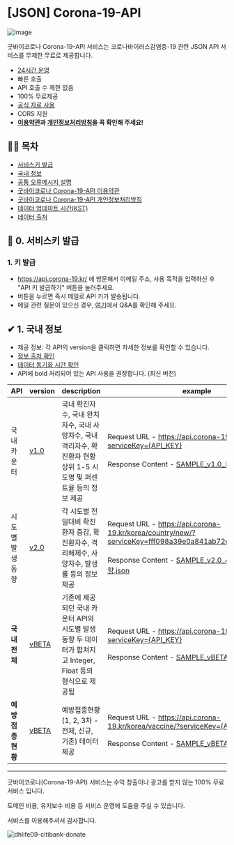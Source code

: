 


# [JSON] Corona-19-API

![image](https://user-images.githubusercontent.com/22024308/108588118-dc1d5600-739a-11eb-9a11-a39739e38ae3.png)

굿바이코로나 Corona-19-API 서비스는 코로나바이러스감염증-19 관련 JSON API 서비스를 무제한 무료로 제공합니다.

- [24시간 운영](https://stats.uptimerobot.com/LvZ47hP5ZM)
- 빠른 호출
- API 호출 수 제한 없음
- 100% 무료제공
- [공식 자료 사용](http://ncov.mohw.go.kr)
- CORS 지원
- **[이용약관](https://github.com/dhlife09/Corona-19-API/blob/master/README.md#-%EA%B5%BF%EB%B0%94%EC%9D%B4%EC%BD%94%EB%A1%9C%EB%82%98-corona-19-api-%EC%9D%B4%EC%9A%A9%EC%95%BD%EA%B4%80)과 [개인정보처리방침](https://github.com/dhlife09/Corona-19-API/blob/master/docs/privacy.md)을 꼭 확인해 주세요!**


## 👨‍💻 목차
- [서비스키 발급](https://github.com/dhlife09/Corona-19-API/blob/master/README.md#-0-%EC%84%9C%EB%B9%84%EC%8A%A4%ED%82%A4-%EB%B0%9C%EA%B8%89)
- [국내 정보](https://github.com/dhlife09/Corona-19-API/blob/master/README.md#-1-%EA%B5%AD%EB%82%B4-%EC%A0%95%EB%B3%B4)
- [공통 오류메시지 설명](https://github.com/dhlife09/Corona-19-API/blob/master/docs/errorMessage.md)
- [굿바이코로나 Corona-19-API 이용약관](https://github.com/dhlife09/Corona-19-API/blob/master/docs/terms.md)
- [굿바이코로나 Corona-19-API 개인정보처리방침](https://github.com/dhlife09/Corona-19-API/blob/master/docs/privacy.md)
- [데이터 업데이트 시간(KST)](https://github.com/dhlife09/Corona-19-API/blob/master/docs/updateTime.md)
- [데이터 출처](https://github.com/dhlife09/Corona-19-API/blob/master/docs/source.md)
## 🔐 0. 서비스키 발급
### 1. 키 발급
- https://api.corona-19.kr/ 에 방문해서 이메일 주소, 사용 목적을 입력하신 후 "API 키 발급하기" 버튼을 눌러주세요. 
- 버튼을 누르면 즉시 메일로 API 키가 발송됩니다.
- 메일 관련 질문이 있으신 경우, [여기](https://github.com/dhlife09/Corona-19-API/docs/QnA_email.md)에서 Q&A를 확인해 주세요.

## ✔ 1. 국내 정보
 - 제공 정보: 각 API의 version을 클릭하면 자세한 정보를 확인할 수 있습니다.
 - [정보 출처 확인](https://github.com/dhlife09/Corona-19-API/blob/master/docs/source.md)
 - [데이터 동기화 시간 확인](https://github.com/dhlife09/Corona-19-API/blob/master/docs/updateTime.md)
 - API에 bold 처리되어 있는 API 사용을 권장합니다. (최신 버전)

|API|version|description|example|
|--|---|---|--|
|국내 카운터|[v1.0](https://github.com/dhlife09/Corona-19-API/blob/master/API_DOC_v1.0_%EA%B5%AD%EB%82%B4_%EC%B9%B4%EC%9A%B4%ED%84%B0.md)|국내 확진자수, 국내 완치자수, 국내 사망자수, 국내 격리자수, 확진환자 현황 상위 1-5 시도명 및 퍼센트율 등의 정보 제공|Request URL - https://api.corona-19.kr/korea/?serviceKey={API_KEY}<br><br>Response Content - [SAMPLE_v1.0_국내_카운터.json](https://github.com/dhlife09/Corona-19-API/blob/master/SAMPLE_v1.0_%EA%B5%AD%EB%82%B4_%EC%B9%B4%EC%9A%B4%ED%84%B0.json)|
|시도별 발생동향|[v2.0](https://github.com/dhlife09/Corona-19-API/blob/master/API_DOC_v2.0_%EC%8B%9C%EB%8F%84%EB%B3%84_%EB%B0%9C%EC%83%9D%EB%8F%99%ED%96%A5.md)|각 시도별 전일대비 확진환자 증감, 확진환자수, 격리해제수, 사망자수, 발생률 등의 정보 제공|Request URL - https://api.corona-19.kr/korea/country/new/?serviceKey=fff098a39e0a841ab72e1d27bdee9b517<br><br>Response Content - [SAMPLE_v2.0_시도별_발생동향.json](https://github.com/dhlife09/Corona-19-API/blob/master/SAMPLE_v2.0_%EC%8B%9C%EB%8F%84%EB%B3%84_%EB%B0%9C%EC%83%9D%EB%8F%99%ED%96%A5.json)|
|**국내 전체**|[vBETA](https://github.com/dhlife09/Corona-19-API/blob/master/API_DOC_vBETA.md)|기존에 제공되던 국내 카운터 API와 시도별 발생동향 두 데이터가 합쳐지고 Integer, Float 등의 형식으로 제공됨|Request URL - https://api.corona-19.kr/korea/beta/?serviceKey={API_KEY}<br><br>Response Content - [SAMPLE_vBETA.json](https://github.com/dhlife09/Corona-19-API/blob/master/SAMPLE_vBETA.json)|
|**예방접종현황**|[vBETA](https://github.com/dhlife09/Corona-19-API/blob/master/API_DOC_vBETA_VACCINE.md)|예방접종현황(1, 2, 3차 - 전체, 신규, 기존) 데이터 제공|Request URL - https://api.corona-19.kr/korea/vaccine/?serviceKey={API_KEY}<br><br>Response Content - [SAMPLE_vBETA_VACCINE.json](https://github.com/dhlife09/Corona-19-API/blob/master/SAMPLE_vBETA_VACCINE.json)|


---

굿바이코로나(Corona-19-API) 서비스는 수익 창출이나 광고를 받지 않는 100% 무료서비스 입니다.

도메인 비용, 유지보수 비용 등 서비스 운영에 도움을 주실 수 있습니다.

서비스를 이용해주셔서 감사합니다.


![dhlife09-citibank-donate](https://user-images.githubusercontent.com/22024308/147379028-48b44526-0b71-41c5-9ee1-3d735fe92d01.jpg)



